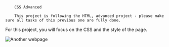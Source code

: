         CSS Advanced

        This project is following the HTML, advanced project - please make sure all tasks of this previous one are fully done.

For this project, you will focus on the CSS and the style of the page.

![Another webpage](https://user-images.githubusercontent.com/106594429/192737014-445e871a-603d-470a-a643-c655af240b3f.png)